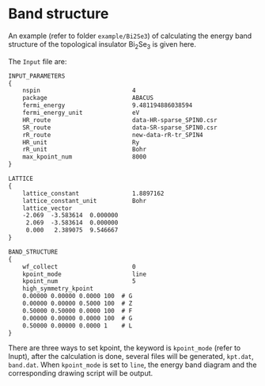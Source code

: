 # Band structure

An example (refer to folder `example/Bi2Se3`) of calculating the energy band structure of the topological insulator Bi$_2$Se$_3$ is given here.

The `Input` file are:

```txt {.line-numbers}
INPUT_PARAMETERS
{
    nspin                          4
    package                        ABACUS
    fermi_energy                   9.481194886038594
    fermi_energy_unit              eV
    HR_route                       data-HR-sparse_SPIN0.csr
    SR_route                       data-SR-sparse_SPIN0.csr
    rR_route                       new-data-rR-tr_SPIN4
    HR_unit                        Ry
    rR_unit                        Bohr
    max_kpoint_num                 8000
}

LATTICE
{
    lattice_constant               1.8897162
    lattice_constant_unit          Bohr
    lattice_vector
    -2.069  -3.583614  0.000000
     2.069  -3.583614  0.000000
     0.000   2.389075  9.546667
}

BAND_STRUCTURE
{
    wf_collect                     0
    kpoint_mode                    line
    kpoint_num                     5
    high_symmetry_kpoint
    0.00000 0.00000 0.0000 100  # G
    0.00000 0.00000 0.5000 100  # Z
    0.50000 0.50000 0.0000 100  # F
    0.00000 0.00000 0.0000 100  # G
    0.50000 0.00000 0.0000 1    # L
}
```

There are three ways to set kpoint, the keyword is `kpoint_mode` (refer to Inupt), after the calculation is done, several files will be generated, `kpt.dat`, `band.dat`. When `kpoint_mode` is set to `line`, the energy band diagram and the corresponding drawing script will be output.